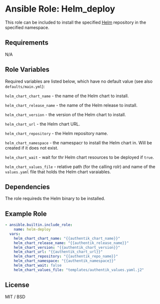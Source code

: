 # Ansible Role: Helm_deploy

This role can be included to install the specified [Helm](https://helm.sh) repository in the specified namespace.

## Requirements

N/A

## Role Variables

Required variables are listed below, which have no default value (see also `defaults/main.yml`):

`helm_chart_chart_name` - the name of the Helm chart to install.

`helm_chart_release_name` - the name of the Helm release to install.

`helm_chart_version` - the version of the Helm chart to install.

`helm_chart_url` - the Helm chart URL.

`helm_chart_repository` - the Helm repository name.

`helm_chart_namespace` - the namespacr to install the Helm chart in. Will be created if it does not exist.

`helm_chart_wait` - wait for thr Helm chart resources to be deployed if `true`.

`helm_chart_values_file` - relative path  (for the calling rolr) and name of the `values.yaml` file that holds the Helm chart varaiables.

## Dependencies

The role requireds the Helm binary to be installed.

## Example Role

```yaml
- ansible.builtin.include_role:
    name: helm-deploy
  vars:
    helm_chart_chart_name: "{{authentik_chart_name}}"
    helm_chart_release_name: "{{authentik_release_name}}"
    helm_chart_version: "{{authentik_chart_version}}"
    helm_chart_url: "{{authentik_chart_url}}"
    helm_chart_repository: "{{authentik_repo_name}}"
    helm_chart_namespace: "{{authentik_namespace}}"
    helm_chart_wait: false
    helm_chart_values_file: "templates/authentik_values.yaml.j2"
```

## License

MIT / BSD
